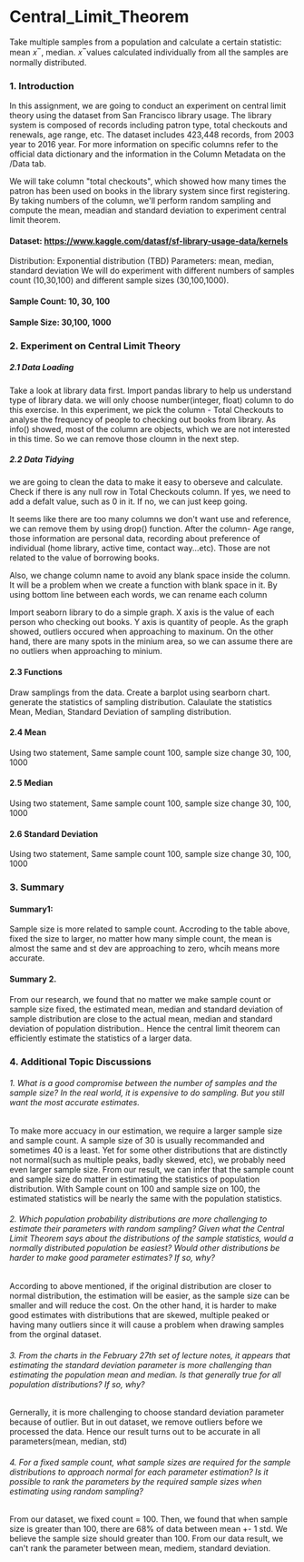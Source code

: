 # Central_Limit_Theorem

Take multiple samples from a population and calculate a certain statistic: mean 𝑥 ̅ , median. 𝑥 ̅ values calculated individually from all the samples are normally distributed.

### 1. Introduction
In this assignment, we are going to conduct an experiment on central limit theory using the dataset from San Francisco library usage. The library system is composed of records including patron type, total checkouts and renewals, age range, etc. The dataset includes 423,448 records, from 2003 year to 2016 year. For more information on specific columns refer to the official data dictionary and the information in the Column Metadata on the /Data tab.

We will take column "total checkouts", which showed how many times the patron has been used on books in the library system since first registering. By taking numbers of the column, we'll perform random sampling and compute the mean, meadian and standard deviation to experiment central limit theorem.

#### Dataset: https://www.kaggle.com/datasf/sf-library-usage-data/kernels
Distribution: Exponential distribution (TBD)
Parameters: mean, median, standard deviation
We will do experiment with different numbers of samples count (10,30,100) and different sample sizes (30,100,1000).

#### Sample Count: 10, 30, 100
#### Sample Size: 30,100, 1000


### 2. Experiment on Central Limit Theory
##### 2.1 Data Loading
Take a look at library data first. Import pandas library to help us understand type of library data. we will only choose number(integer, float) column to do this exercise. In this experiment, we pick the column - Total Checkouts to analyse the frequency of people to checking out books from library. As info() showed, most of the column are objects, which we are not interested in this time. So we can remove those cloumn in the next step.

##### 2.2 Data Tidying
we are going to clean the data to make it easy to oberseve and calculate.
Check if there is any null row in Total Checkouts column. If yes, we need to add a defalt value, such as 0 in it. If no, we can just keep going.

It seems like there are too many columns we don't want use and reference, we can remove them by using drop() function. After the column- Age range, those information are personal data, recording about preference of individual (home library, active time, contact way...etc). Those are not related to the value of borrowing books.

Also, we change column name to avoid any blank space inside the column. It will be a problem when we create a function with blank space in it. By using bottom line between each words, we can rename each column

Import seaborn library to do a simple graph. X axis is the value of each person who checking out books. Y axis is quantity of people.
As the graph showed, outliers occured when approaching to maxinum. On the other hand, there are many spots in the minium area, 
so we can assume there are no outliers when approaching to minium. 

#### 2.3 Functions
Draw samplings from the data. Create a barplot using searborn chart. generate the statistics of sampling distribution.
Calaulate the statistics Mean, Median, Standard Deviation of sampling distribution.

#### 2.4 Mean
Using two statement, Same sample count 100, sample size change 30, 100, 1000

#### 2.5 Median
Using two statement, Same sample count 100, sample size change 30, 100, 1000

#### 2.6 Standard Deviation
Using two statement, Same sample count 100, sample size change 30, 100, 1000

### 3. Summary
#### Summary1: 
Sample size is more related to sample count.
Accroding to the table above, fixed the size to larger, no matter how many simple count, the mean is almost the same and st dev are approaching to zero, whcih means more accurate.

#### Summary 2.
From our research, we found that no matter we make sample count or sample size fixed, the estimated mean, median and standard deviation of sample distribution are close to the actual mean, median and standard deviation of population distribution.. Hence the central limit theorem can efficiently estimate the statistics of a larger data.

### 4. Additional Topic Discussions
###### 1. What is a good compromise between the number of samples and the sample size? In the real world, it is expensive to do sampling. But you still want the most accurate estimates.
To make more accuacy in our estimation, we require a larger sample size and sample count. A sample size of 30 is usually recommanded and sometimes 40 is a least. Yet for some other distributions that are distinctly not normal(such as multiple peaks, badly skewed, etc), we probably need even larger sample size. From our result, we can infer that the sample count and sample size do matter in estimating the statistics of population distribution. With Sample count on 100 and sample size on 100, the estimated statistics will be nearly the same with the population statistics.

###### 2. Which population probability distributions are more challenging to estimate their parameters with random sampling? Given what the Central Limit Theorem says about the distributions of the sample statistics, would a normally distributed population be easiest? Would other distributions be harder to make good parameter estimates? If so, why?
According to above mentioned, if the original distribution are closer to normal distribution, the estimation will be easier, as the sample size can be smaller and will reduce the cost. On the other hand, it is harder to make good estimates with distributions that are skewed, multiple peaked or having many outliers since it will cause a problem when drawing samples from the orginal dataset.

###### 3. From the charts in the February 27th set of lecture notes, it appears that estimating the standard deviation parameter is more challenging than estimating the population mean and median. Is that generally true for all population distributions? If so, why?
Gernerally, it is more challenging to choose standard deviation parameter because of outlier. But in out dataset, we remove outliers before we processed the data. Hence our result turns out to be accurate in all parameters(mean, median, std)

###### 4. For a fixed sample count, what sample sizes are required for the sample distributions to approach normal for each parameter estimation? Is it possible to rank the parameters by the required sample sizes when estimating using random sampling?
From our dataset, we fixed count = 100. Then, we found that when sample size is greater than 100, there are 68% of data between mean +- 1 std. We believe the sample size should greater than 100. From our data result, we can't rank the parameter between mean, mediem, standard deviation.
